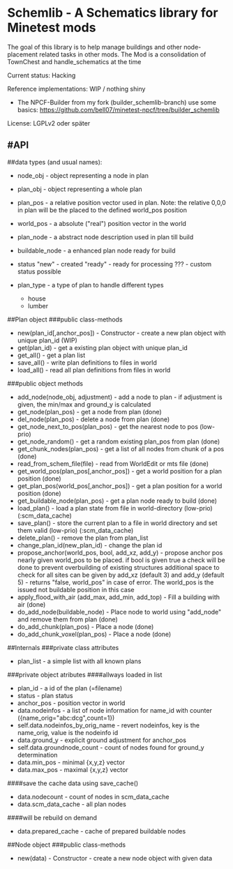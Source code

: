 # Schemlib - A Schematics library for Minetest mods

The goal of this library is to help manage buildings and other node-placement related tasks in other mods.
The Mod is a consolidation of TownChest and handle_schematics at the time

Current status: Hacking

Reference implementations: WIP / nothing shiny
  - The NPCF-Builder from my fork (builder_schemlib-branch) use some basics:
  https://github.com/bell07/minetest-npcf/tree/builder_schemlib

License: LGPLv2 oder später

#API
----

##data types (and usual names):
  - node_obj  - object representing a node in plan
  - plan_obj  - object representing a whole plan
  - plan_pos  - a relative position vector used in plan. Note: the relative 0,0,0 in plan will be the placed to the defined world_pos position
  - world_pos - a absolute ("real") position vector in the world

  - plan_node - a abstract node description used in plan till build
  - buildable_node - a enhanced plan node ready for build

  - status
  "new"    - created
  "ready"  - ready for processing
  ??? - custom status possible

  - plan_type - a type of plan to handle different types
    - house
    - lumber

##Plan object
###public class-methods 
  - new(plan_id[,anchor_pos])    - Constructor - create a new plan object with unique plan_id (WIP)
  - get(plan_id)    - get a existing plan object with unique plan_id
  - get_all()       - get a plan list
  - save_all()      - write plan definitions to files in world
  - load_all()      - read all plan definitions from files in world

###public object methods
  - add_node(node_obj, adjustment)  - add a node to plan - if adjustment is given, the min/max and ground_y is calculated
  - get_node(plan_pos)             - get a node from plan (done)
  - del_node(plan_pos)             - delete a node from plan (done)
  - get_node_next_to_pos(plan_pos) - get the nearest node to pos (low-prio)
  - get_node_random()              - get a random existing plan_pos from plan (done)
  - get_chunk_nodes(plan_pos)      - get a list of all nodes from chunk of a pos (done)
  - read_from_schem_file(file)     - read from WorldEdit or mts file (done)
  - get_world_pos(plan_pos[,anchor_pos]) - get a world position for a plan position (done)
  - get_plan_pos(world_pos[,anchor_pos]) - get a plan position for a world position (done)
  - get_buildable_node(plan_pos)   - get a plan node ready to build (done)
  - load_plan()                    - load a plan state from file in world-directory (low-prio) (:scm_data_cache)
  - save_plan()                    - store the current plan to a file in world directory and set them valid (low-prio) (:scm_data_cache)
  - delete_plan()                  - remove the plan from plan_list
  - change_plan_id(new_plan_id)    - change the plan id
  - propose_anchor(world_pos, bool, add_xz, add_y)
                                   - propose anchor pos nearly given world_pos to be placed.
                                     if bool is given true a check will be done to prevent overbuilding of existing structures
                                     additional space to check for all sites can be given by add_xz (default 3) and add_y (default 5)
                                   - returns "false, world_pos" in case of error. The world_pos is the issued not buildable position in this case
  - apply_flood_with_air
       (add_max, add_min, add_top) - Fill a building with air (done)
  - do_add_node(buildable_node)    - Place node to world using "add_node" and remove them from plan (done)
  - do_add_chunk(plan_pos)         - Place a node (done)
  - do_add_chunk_voxel(plan_pos)   - Place a node (done)

##Internals
###private class attributes
  - plan_list - a simple list with all known plans

###private object atributes
####allways loaded in list
  - plan_id    - a id of the plan (=filename)
  - status     - plan status
  - anchor_pos - position vector in world
  - data.nodeinfos      - a list of node information for name_id with counter ({name_orig="abc:dcg",count=1})
  - self.data.nodeinfos_by_orig_name - revert nodeinfos, key is the name_orig, value is the nodeinfo id
  - data.ground_y       - explicit ground adjustment for anchor_pos
  - self.data.groundnode_count - count of nodes found for ground_y determination
  - data.min_pos        - minimal {x,y,z} vector
  - data.max_pos        - maximal {x,y,z} vector

####save the cache data using save_cache()
  - data.nodecount      - count of nodes in scm_data_cache
  - data.scm_data_cache - all plan nodes

####will be rebuild on demand
  - data.prepared_cache - cache of prepared buildable nodes

##Node object
###public class-methods 
  - new(data)    - Constructor - create a new node object with given data
 
